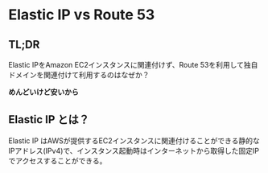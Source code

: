 # Elastic IP vs Route 53

## TL;DR
Elastic IPをAmazon EC2インスタンスに関連付けず、Route 53を利用して独自ドメインを関連付けて利用するのはなぜか？

**めんどいけど安いから**

## Elastic IP とは？

Elastic IP はAWSが提供するEC2インスタンスに関連付けることができる静的なIPアドレス(IPv4)で、インスタンス起動時はインターネットから取得した固定IPでアクセスすることができる。

